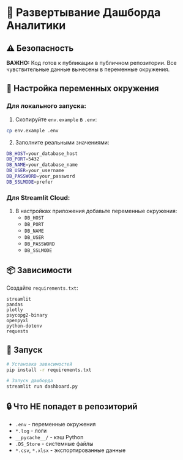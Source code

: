 # 🚀 Развертывание Дашборда Аналитики

## ⚠️ Безопасность

**ВАЖНО:** Код готов к публикации в публичном репозитории. Все чувствительные данные вынесены в переменные окружения.

## 🔧 Настройка переменных окружения

### Для локального запуска:

1. Скопируйте `env.example` в `.env`:
```bash
cp env.example .env
```

2. Заполните реальными значениями:
```bash
DB_HOST=your_database_host
DB_PORT=5432
DB_NAME=your_database_name
DB_USER=your_username
DB_PASSWORD=your_password
DB_SSLMODE=prefer
```

### Для Streamlit Cloud:

1. В настройках приложения добавьте переменные окружения:
   - `DB_HOST`
   - `DB_PORT`
   - `DB_NAME`
   - `DB_USER`
   - `DB_PASSWORD`
   - `DB_SSLMODE`

## 📦 Зависимости

Создайте `requirements.txt`:
```
streamlit
pandas
plotly
psycopg2-binary
openpyxl
python-dotenv
requests
```

## 🚀 Запуск

```bash
# Установка зависимостей
pip install -r requirements.txt

# Запуск дашборда
streamlit run dashboard.py
```

## 🔒 Что НЕ попадет в репозиторий

- `.env` - переменные окружения
- `*.log` - логи
- `__pycache__/` - кэш Python
- `.DS_Store` - системные файлы
- `*.csv`, `*.xlsx` - экспортированные данные
